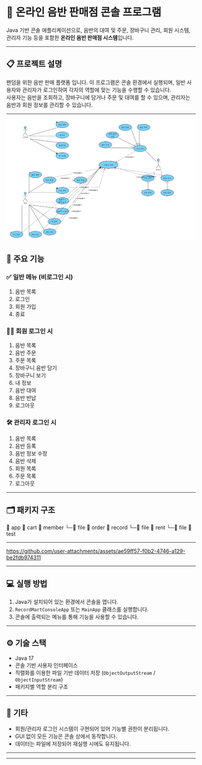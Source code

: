 # 🎵 온라인 음반 판매점 콘솔 프로그램

Java 기반 콘솔 애플리케이션으로, 음반의 대여 및 주문, 장바구니 관리, 회원 시스템, 관리자 기능 등을 포함한 **온라인 음반 판매점 시스템**입니다.

---

## 📋 프로젝트 설명

팬덤을 위한 음반 판매 플랫폼 입니다.
이 프로그램은 콘솔 환경에서 실행되며, 일반 사용자와 관리자가 로그인하여 각자의 역할에 맞는 기능을 수행할 수 있습니다.  
사용자는 음반을 조회하고, 장바구니에 담거나 주문 및 대여를 할 수 있으며, 관리자는 음반과 회원 정보를 관리할 수 있습니다.

---

![유스케이스](images/화면%20캡처%202025-06-24%20191343.png)

## 🔑 주요 기능

### ✅ 일반 메뉴 (비로그인 시)
1. 음반 목록  
2. 로그인  
3. 회원 가입  
0. 종료  

### 🙋‍♂️ 회원 로그인 시
1. 음반 목록  
2. 음반 주문  
3. 주문 목록  
4. 장바구니 음반 담기  
5. 장바구니 보기  
6. 내 정보  
7. 음반 대여  
8. 음반 반납  
0. 로그아웃  

### 🛠️ 관리자 로그인 시
1. 음반 목록  
2. 음반 등록  
3. 음반 정보 수정  
4. 음반 삭제  
5. 회원 목록  
6. 주문 목록  
0. 로그아웃  

---

## 🗂️ 패키지 구조
📁 app
📁 cart
📁 member
└─📁 file
📁 order
📁 record
└─📁 file
📁 rent
└─📁 file
📁 test


---

https://github.com/user-attachments/assets/ae59ff57-f0b2-4746-a129-be2fdb974311

---

## 💻 실행 방법

1. Java가 설치되어 있는 환경에서 콘솔을 엽니다.
2. `RecordMartConsoleApp` 또는 `MainApp` 클래스를 실행합니다.
3. 콘솔에 출력되는 메뉴를 통해 기능을 사용할 수 있습니다.

---

## ⚙️ 기술 스택

- Java 17
- 콘솔 기반 사용자 인터페이스
- 직렬화를 이용한 파일 기반 데이터 저장 (`ObjectOutputStream` / `ObjectInputStream`)
- 패키지별 역할 분리 구조

---

## 📎 기타

- 회원/관리자 로그인 시스템이 구현되어 있어 기능별 권한이 분리됩니다.
- GUI 없이 모든 기능은 콘솔 상에서 동작합니다.
- 데이터는 파일에 저장되어 재실행 시에도 유지됩니다.

---  



---

